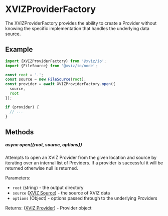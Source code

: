 # XVIZProviderFactory

The XVIZProviderFactory provides the ability to create a Provider without knowing the specific
implementation that handles the underlying data source.

## Example

```js
import {XVIZProviderFactory} from '@xviz/io';
import {FileSource} from '@xviz/io/node';

const root = '.';
const source = new FileSource(root);
const provider = await XVIZProviderFactory.open({
  source,
  root
});

if (provider) {
  // ...
}
```

## Methods

##### async open({root, source, options})

Attempts to open an XVIZ Provider from the given location and source by iterating over an internal
list of Providers. If a provider is successful it will be returned otherwise null is returned.

Parameters:

- `root` (string) - the output directory
- `source` ([XVIZ Source](/docs/api-reference/io/xviz-source-sink.md)) - the source of XVIZ data
- `options` (Object) - options passed through to the underlying Providers

Returns: ([XVIZ Provider](/docs/api-reference/io/overview-provider.md)) - Provider object
